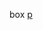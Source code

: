 box
[p](https://ts3.cn.mm.bing.net/th?id=OSAAS.2EDE2687427BC7CA3EAF885ECCA36DF8&w=72&h=72&c=1&rs=1&o=6&pid=5.1)
